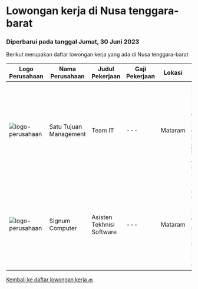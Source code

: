 
  # Lowongan kerja di Nusa tenggara-barat

  ### Diperbarui pada tanggal Jumat, 30 Juni 2023

  Berikut merupakan daftar lowongan kerja yang ada di Nusa tenggara-barat

  |Logo Perusahaan | Nama Perusahaan | Judul Pekerjaan | Gaji Pekerjaan | Lokasi | Deskripsi | Tanggal diunggah | Pranala |
  | -------------- | --------------- | --------------- | --------- | --------- | -------------- | ------- | ----------- |
  |![logo-perusahaan](https://i.ibb.co/sqvTCh9/112815900-stock-vector-no-image-available-icon-flat-vector.webp)|Satu Tujuan Management|Team IT|---|Mataram|Kualifikasi Minimal lulusan S1 sederajat Umur 25 - 30 tahun Berpengalaman dan bertanggung jawab Bisa bekerja team Aktif bersosial media (IG, Facebook,...|Kamis, 08 Juni 2023|https://www.jobstreet.co.id/id/job/team-it-4364444?token=0~06765fa1-4739-4b77-8161-fde432854649&sectionRank=1&jobId=jobstreet-id-job-4364444|
|![logo-perusahaan](https://i.ibb.co/sqvTCh9/112815900-stock-vector-no-image-available-icon-flat-vector.webp)|Signum Computer|Asisten Tekhnisi Software|---|Mataram|Kualifikasi Usia minimal 18 tahun maksimal 20 tahun Mengerti Windows dan mau belajar Pendidikan minimal SMA/SMK/MA Sederajat Fresh Graduate...|Jumat, 02 Juni 2023|https://www.jobstreet.co.id/id/job/asisten-tekhnisi-software-4356474?token=0~06765fa1-4739-4b77-8161-fde432854649&sectionRank=2&jobId=jobstreet-id-job-4356474|


  [Kembali ke daftar lowongan kerja 🔙](../README.md#daftar-lowongan-kerja)
  